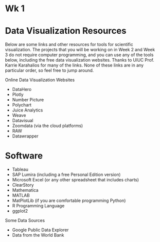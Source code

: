 # Wk 1


# Data Visualization Resources
Below are some links and other resources for tools for scientific visualization. The projects that you will be working on in Week 2 and Week 3 do not require computer programming, and you can use any of the tools below, including the free data visualization websites. Thanks to UIUC Prof. Karrie Karahalios for many of the links. None of these links are in any particular order, so feel free to jump around.

Online Data Visualization Websites
* DataHero
* Plotly
* Number Picture
* Polychart
* Juice Analytics
* Weave
* Datavisual
* Zoomdata (via the cloud platforms)
* RAW
* Datawrapper


# Software
* Tableau
* SAP Lumira (including a free Personal Edition version)
* Microsoft Excel (or any other spreadsheet that includes charts)
* ClearStory
* Mathematica
* MATLAB
* MatPlotLib (if you are comfortable programming Python)
* R Programming Language
* ggplot2


Some Data Sources
* Google Public Data Explorer
* Data from the World Bank
